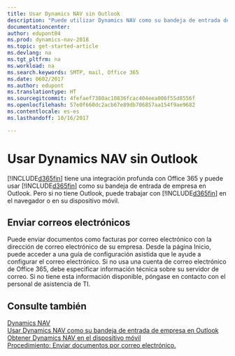 ```yaml
---
title: Usar Dynamics NAV sin Outlook
description: "Puede utilizar Dynamics NAV como su bandeja de entrada de empresa en Outlook porque está integrado con Office 365, sin embargo, también puede trabajar sin Outlook en un navegador o en su dispositivo móvil."
documentationcenter: 
author: edupont04
ms.prod: dynamics-nav-2018
ms.topic: get-started-article
ms.devlang: na
ms.tgt_pltfrm: na
ms.workload: na
ms.search.keywords: SMTP, mail, Office 365
ms.date: 0602/2017
ms.author: edupont
ms.translationtype: HT
ms.sourcegitcommit: 4fefaef7380ac10836fcac404eea006f55d8556f
ms.openlocfilehash: 57e0f660dc2acb67e89db706857aa154f9ae9682
ms.contentlocale: es-es
ms.lasthandoff: 10/16/2017

---
```

# <a name="using-dynamics-nav-without-outlook"></a>Usar Dynamics NAV sin Outlook
[!INCLUDE[d365fin](includes/d365fin_md.md)] tiene una integración profunda con Office 365 y puede usar [!INCLUDE[d365fin](includes/d365fin_md.md)] como su bandeja de entrada de empresa en Outlook. Pero si no tiene Outlook, puede trabajar con [!INCLUDE[d365fin](includes/d365fin_md.md)] en el navegador o en su dispositivo móvil.  

## <a name="sending-email"></a>Enviar correos electrónicos
Puede enviar documentos como facturas por correo electrónico con la dirección de correo electrónico de su empresa. Desde la página Inicio, puede acceder a una guía de configuración asistida que le ayude a configurar el correo electrónico. Si no usa una cuenta de correo electrónico de Office 365, debe especificar información técnica sobre su servidor de correo. Si no tiene esta información disponible, póngase en contacto con el personal de asistencia de TI.  


## <a name="see-also"></a>Consulte también
[Dynamics NAV](index.md)  
[Usar Dynamics NAV como su bandeja de entrada de empresa en Outlook](madeira-outlook.md)  
[Obtener Dynamics NAV en el dispositivo móvil](install-mobile-app.md)  
[Procedimiento: Enviar documentos por correo electrónico.](ui-how-send-documents-email.md)

